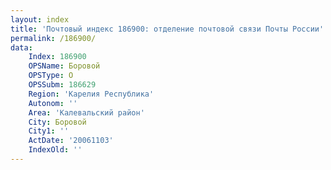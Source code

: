 ```yaml
---
layout: index
title: 'Почтовый индекс 186900: отделение почтовой связи Почты России'
permalink: /186900/
data:
    Index: 186900
    OPSName: Боровой
    OPSType: О
    OPSSubm: 186629
    Region: 'Карелия Республика'
    Autonom: ''
    Area: 'Калевальский район'
    City: Боровой
    City1: ''
    ActDate: '20061103'
    IndexOld: ''
---
```

